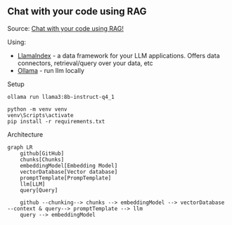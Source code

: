 ## Chat with your code using RAG

Source: [Chat with your code using RAG!](https://lightning.ai/lightning-ai/studios/chat-with-your-code-using-rag?section=featured&tab=overview)

Using: 
- [LlamaIndex](https://github.com/run-llama/llama_index) - a data framework for your LLM applications. Offers data connectors, retrieval/query over your data, etc
- [Ollama](https://github.com/ollama/ollama) - run llm locally

Setup

```
ollama run llama3:8b-instruct-q4_1
```

```
python -m venv venv
venv\Scripts\activate
pip install -r requirements.txt
```

Architecture
```mermaid
graph LR
    github[GitHub]
    chunks[Chunks]
    embeddingModel[Embedding Model]
    vectorDatabase[Vector database]
    promptTemplate[PrompTemplate]
    llm[LLM]
    query[Query]

    github --chunking--> chunks --> embeddingModel --> vectorDatabase --context & query--> promptTemplate --> llm
    query --> embeddingModel
```